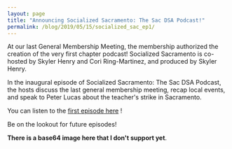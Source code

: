 ```yaml
---
layout: page
title: "Announcing Socialized Sacramento: The Sac DSA Podcast!"
permalink: /blog/2019/05/15/socialized_sac_ep1/
---
```


At our last General Membership Meeting, the membership authorized the creation of the very first chapter podcast! Socialized Sacramento is co-hosted by Skyler Henry and Cori Ring-Martinez, and produced by Skyler Henry.

In the inaugural episode of Socialized Sacramento: The Sac DSA Podcast, the hosts discuss the last general membership meeting, recap local events, and speak to Peter Lucas about the teacher's strike in Sacramento.

You can listen to the [first episode here](https://www.podbean.com/media/share/pb-fcwz3-b118a7) !

Be on the lookout for future episodes!

**There is a base64 image here that I don't support yet**.
